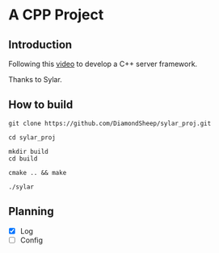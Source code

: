 # A CPP Project

## Introduction
Following this [video](https://www.bilibili.com/video/BV184411s7qF?from=search&seid=13149288556532331318&spm_id_from=333.337.0.0&vd_source=465f813b30d56d4ab8ca252aa30ca3f5) to develop a C++ server framework.

Thanks to Sylar.

## How to build

```
git clone https://github.com/DiamondSheep/sylar_proj.git

cd sylar_proj

mkdir build
cd build

cmake .. && make

./sylar
```

## Planning
- [x] Log
- [ ] Config